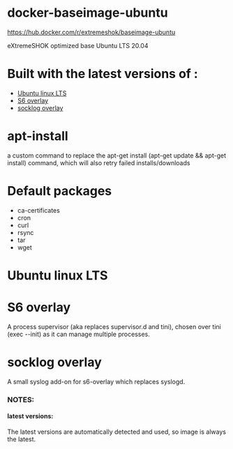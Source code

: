 # docker-baseimage-ubuntu

https://hub.docker.com/r/extremeshok/baseimage-ubuntu

eXtremeSHOK optimized base Ubuntu LTS 20.04

# Built with the latest versions of :
+ [Ubuntu linux LTS](https://ubuntu.org/)
+ [S6 overlay](https://github.com/just-containers/s6-overlay)
+ [socklog overlay](https://github.com/just-containers/socklog-overlay)

# apt-install
a custom command to replace the apt-get install (apt-get update && apt-get install) command, which will also retry failed installs/downloads

# Default packages
* ca-certificates
* cron
* curl
* rsync
* tar
* wget

# Ubuntu linux LTS

# S6 overlay
A process supervisor (aka replaces supervisor.d and tini), chosen over tini (exec --init) as it can manage multiple processes.

# socklog overlay
A small syslog add-on for s6-overlay which replaces syslogd.

### NOTES:

#### latest versions:
The latest versions are automatically detected and used, so image is always the latest.
